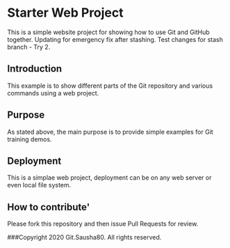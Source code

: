 # Starter Web Project

This is a simple website project for showing how to use Git and GitHub together. Updating for emergency fix after stashing.
Test changes for stash branch - Try 2.

## Introduction

This example is to show different parts of the Git repository and various commands using a web project.

## Purpose

As stated above, the main purpose is to provide simple examples for Git training demos.

## Deployment

This is a simplae web project, deployment can be on any web server or even local file system.

## How to contribute'

Please fork this repository and then issue Pull Requests for review.

###Copyright
2020 Git.Sausha80. All rights reserved.